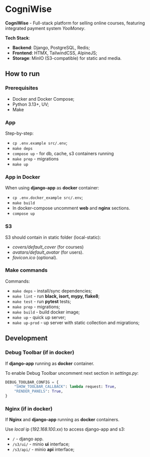 # CogniWise
**CogniWise** - Full-stack platform for selling online courses, featuring integrated payment system *YooMoney*. 

**Tech Stack**: 
- **Backend**: Django, PostgreSQL, Redis;
- **Frontend**: HTMX, TailwindCSS, AlpineJS;
- **Storage**: MinIO (S3-compatible) for static and media.

## How to run
### Prerequisites
- Docker and Docker Compose;
- Python 3.13+, UV;
- Make

### App 
Step-by-step:
- `cp .env.example src/.env`;
- `make deps`
- `compose up` - for db, cache, s3 containers running
- `make prep` - migrations
- `make up`

### App in Docker
When using **django-app** as **docker** container:
- `cp .env.docker_example src/.env`;
- `make build`
- In docker-compose uncomment **web** and **nginx** sections.
- `compose up`

### S3
S3 should contain in static folder (local-static):
- *covers/default_cover* (for courses)
- *avatars/default_avatar* (for users).
- *favicon.ico* (optional).

### Make commands
Commands:
- `make deps` - install/sync dependencies;
- `make lint` - run **black, isort, mypy, flake8**;
- `make test` - run **pytest** tests;
- `make prep` - migrations;
- `make build` - build docker image;
- `make up` - quick up server;
- `make up-prod` - up server with static collection and migrations;

## Development
### Debug Toolbar (if in docker)
If **django-app** running as **docker** container. 

To enable Debug Toolbar uncomment next section in *settings.py*:
```python
DEBUG_TOOLBAR_CONFIG = {
    "SHOW_TOOLBAR_CALLBACK": lambda request: True,
    "RENDER_PANELS": True,
}
```

### Nginx (if in docker)
If **Nginx** and **django-app** running as **docker** containers.

Use *local* ip (*192.168.100.xx*) to access django-app and s3:
- `/` - django app.
- `/s3/ui/` - minio **ui** interface;
- `/s3/api/` - minio **api** interface;

